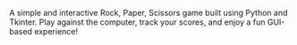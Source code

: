 A simple and interactive Rock, Paper, Scissors game built using Python and Tkinter. Play against the computer, track your scores, and enjoy a fun GUI-based experience!

